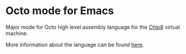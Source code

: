 # Octo mode for Emacs
Major mode for Octo high level assembly language for the [Chip8](http://mattmik.com/files/chip8/mastering/chip8.html) virtual machine.

More information about the language can be found [here](https://github.com/JohnEarnest/Octo).
